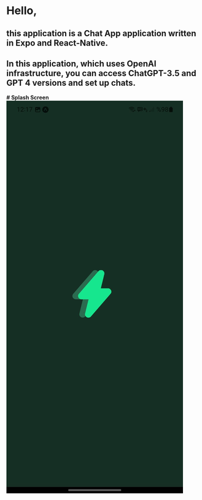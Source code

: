 # Hello,
## this application is a **Chat App** application written in **Expo** and **React-Native**.
## In this application, which uses **OpenAI** infrastructure, you can access **ChatGPT-3.5** and **GPT 4** versions and set up chats.


__# Splash Screen__
<img src="./grknai/Splash.jpg" />
